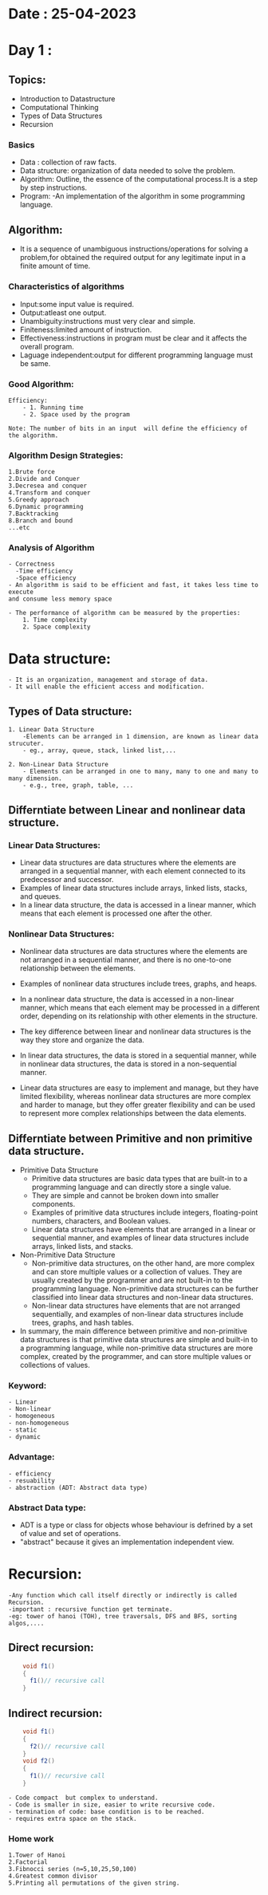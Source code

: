 # Date : 25-04-2023
# Day 1 :

## Topics:
   - Introduction to Datastructure
   - Computational Thinking
   - Types of Data Structures
   - Recursion
### Basics
   - Data : collection of raw facts.
   - Data structure: organization of data needed to solve the problem.
   - Algorithm: Outline, the essence of the computational process.It is a step by step instructions.
   - Program: -An implementation of the algorithm in some programming language.

## Algorithm:
  - It is a sequence of unambiguous instructions/operations for solving a problem,for obtained the required output for any legitimate  input in a finite amount of time.

### Characteristics of algorithms
   - Input:some input value is required.
   - Output:atleast one output.
   - Unambiguity:instructions must very clear and simple.
   - Finiteness:limited amount of instruction.
   - Effectiveness:instructions in program must be clear and it affects the   overall program.
   - Laguage independent:output for different programming language must be same.
	
	
### Good Algorithm:

	Efficiency:
		- 1. Running time
		- 2. Space used by the program
	
	Note: The number of bits in an input  will define the efficiency of the algorithm.
	
### Algorithm Design Strategies:

	1.Brute force
	2.Divide and Conquer
	3.Decresea and conquer
	4.Transform and conquer
	5.Greedy approach
	6.Dynamic programming
	7.Backtracking 
	8.Branch and bound
	...etc
	
### Analysis of Algorithm 
	- Correctness
      -Time efficiency
      -Space efficiency
	- An algorithm is said to be efficient and fast, it takes less time to execute 
	and consume less memory space
	
	- The performance of algorithm can be measured by the properties:
		1. Time complexity
		2. Space complexity
	
# Data structure:
	- It is an organization, management and storage of data.
	- It will enable the efficient access and modification.
		
## Types of Data structure:

	1. Linear Data Structure
		-Elements can be arranged in 1 dimension, are known as linear data strucuter.
		- eg., array, queue, stack, linked list,...
		
	2. Non-Linear Data Structure
		- Elements can be arranged in one to many, many to one and many to many dimension.
		- e.g., tree, graph, table, ...
  
## Differntiate between Linear and nonlinear data structure.
  
### Linear Data Structures:
 - Linear data structures are data structures where the elements are arranged in a sequential manner, with each element connected to its predecessor and successor.
 - Examples of linear data structures include arrays, linked lists, stacks, and queues.
 - In a linear data structure, the data is accessed in a linear manner, which means that each element is processed one after the other.

### Nonlinear Data Structures:
  - Nonlinear data structures are data structures where the elements are not arranged in a sequential manner, and there is no one-to-one relationship between the elements. 
  - Examples of nonlinear data structures include trees, graphs, and heaps. 
  - In a nonlinear data structure, the data is accessed in a non-linear manner, which means that each element may be processed in a different order, depending on its relationship with other elements in the structure.

  - The key difference between linear and nonlinear data structures is the way they store and organize the data. 
  - In linear data structures, the data is stored in a sequential manner, while in nonlinear data structures, the data is stored in a non-sequential manner.
  - Linear data structures are easy to implement and manage, but they have limited flexibility, whereas nonlinear data structures are more complex and harder to manage, but they offer greater flexibility and can be used to represent more complex relationships between the data elements.

## Differntiate  between Primitive and non primitive data structure.
- Primitive Data Structure
  - Primitive data structures are basic data types that are built-in to a programming language and can directly store a single value.
  - They are simple and cannot be broken down into smaller components.
  - Examples of primitive data structures include integers, floating-point numbers, characters, and Boolean values.
  - Linear data structures have elements that are arranged in a linear or sequential manner, and examples of linear data structures include arrays, linked lists, and stacks. 
- Non-Primitive Data Structure
  - Non-primitive data structures, on the other hand, are more complex and can store multiple values or a collection of values. They are usually created by the programmer and are not built-in to the programming language. Non-primitive data structures can be further classified into linear data structures and non-linear data structures.
  - Non-linear data structures have elements that are not arranged sequentially, and examples of non-linear data structures include trees, graphs, and hash tables.
- In summary, the main difference between primitive and non-primitive data structures is that primitive data structures are simple and built-in to a programming language, while non-primitive data structures are more complex, created by the programmer, and can store multiple values or collections of values.

### Keyword:
    - Linear
    - Non-linear
    - homogeneous
    - non-homogeneous
    - static
    - dynamic

### Advantage:

    - efficiency
    - resuability
    - abstraction (ADT: Abstract data type)

### Abstract Data type:

  - ADT is a type or class for objects whose behaviour is defrined by a set of value and set of operations.
  - "abstract" because it gives an implementation independent view.

# Recursion:

    -Any function which call itself directly or indirectly is called Recursion.
    -important : recursive function get terminate.
    -eg: tower of hanoi (TOH), tree traversals, DFS and BFS, sorting algos,....

## Direct recursion:

```java
    void f1()
    {
      f1()// recursive call
    }
```
## Indirect recursion:

```java
    void f1()
    {
      f2()// recursive call
    }
    void f2()
    {
      f1()// recursive call
    }
```
    - Code compact  but complex to understand.
    - Code is smaller in size, easier to write recursive code.
    - termination of code: base condition is to be reached.
    - requires extra space on the stack.

### Home work
    1.Tower of Hanoi
    2.Factorial
    3.Fibnocci series (n=5,10,25,50,100)
    4.Greatest common divisor
    5.Printing all permutations of the given string.
